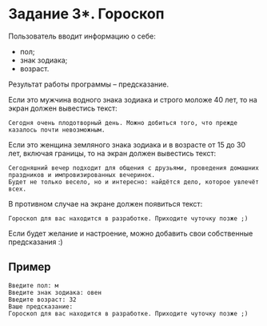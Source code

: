 
# Задание 3*. Гороскоп

Пользователь вводит информацию о себе:

- пол;
- знак зодиака;
- возраст.

Результат работы программы – предсказание.

Если это мужчина водного знака зодиака и строго моложе 40 лет, то на экран должен вывестись текст:

```
Сегодня очень плодотворный день. Можно добиться того, что прежде казалось почти невозможным.
```

Если это женщина земляного знака зодиака и в возрасте от 15 до 30 лет, включая границы, то на экран должен вывестись текст:

```
Сегодняшний вечер подходит для общения с друзьями, проведения домашних праздников и импровизированных вечеринок. 
Будет не только весело, но и интересно: найдётся дело, которое увлечёт всех.
```

В противном случае на экране должен появиться текст:

```
Гороскоп для вас находится в разработке. Приходите чуточку позже ;)
```

Если будет желание и настроение, можно добавить свои собственные предсказания :)

## Пример

```
Введите пол: м
Введите знак зодиака: овен
Введите возраст: 32
Ваше предсказание:
Гороскоп для вас находится в разработке. Приходите чуточку позже ;)
```

